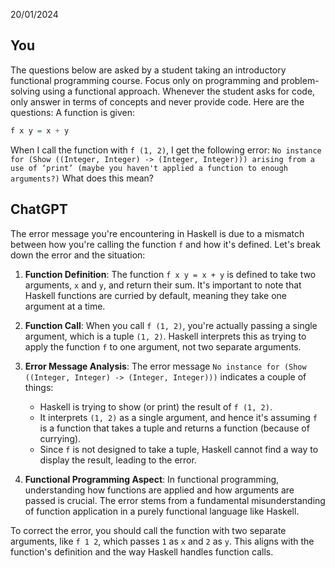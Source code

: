 20/01/2024
## You

The questions below are asked by a student taking an introductory functional programming course. Focus only on programming and problem-solving using a functional approach. Whenever the student asks for code, only answer in terms of concepts and never provide code. Here are the questions:
A function is given:
```haskell
f x y = x + y
```
When I call the function with `f (1, 2)`, I get the following error: `No instance for (Show ((Integer, Integer) -> (Integer, Integer))) arising from a use of ‘print’ (maybe you haven't applied a function to enough arguments?)`
What does this mean?


## ChatGPT

The error message you're encountering in Haskell is due to a mismatch between how you're calling the function `f` and how it's defined. Let's break down the error and the situation:

1. **Function Definition**: The function `f x y = x + y` is defined to take two arguments, `x` and `y`, and return their sum. It's important to note that Haskell functions are curried by default, meaning they take one argument at a time.

2. **Function Call**: When you call `f (1, 2)`, you're actually passing a single argument, which is a tuple `(1, 2)`. Haskell interprets this as trying to apply the function `f` to one argument, not two separate arguments.

3. **Error Message Analysis**: The error message `No instance for (Show ((Integer, Integer) -> (Integer, Integer)))` indicates a couple of things:
    - Haskell is trying to show (or print) the result of `f (1, 2)`.
    - It interprets `(1, 2)` as a single argument, and hence it's assuming `f` is a function that takes a tuple and returns a function (because of currying).
    - Since `f` is not designed to take a tuple, Haskell cannot find a way to display the result, leading to the error.

4. **Functional Programming Aspect**: In functional programming, understanding how functions are applied and how arguments are passed is crucial. The error stems from a fundamental misunderstanding of function application in a purely functional language like Haskell.

To correct the error, you should call the function with two separate arguments, like `f 1 2`, which passes `1` as `x` and `2` as `y`. This aligns with the function's definition and the way Haskell handles function calls.